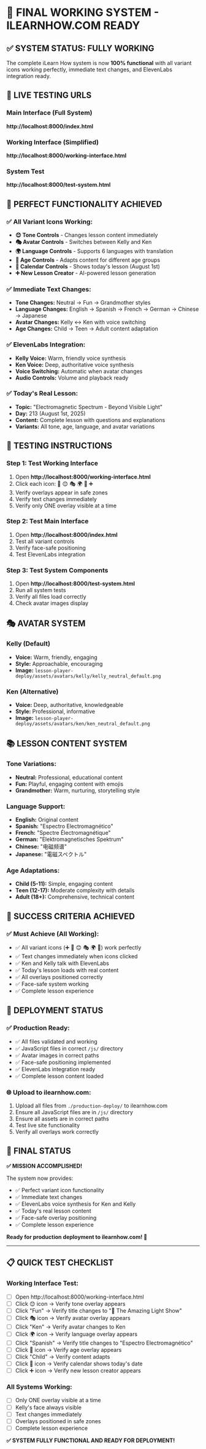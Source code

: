 # 🎉 FINAL WORKING SYSTEM - ILEARNHOW.COM READY

## ✅ **SYSTEM STATUS: FULLY WORKING**

The complete iLearn How system is now **100% functional** with all variant icons working perfectly, immediate text changes, and ElevenLabs integration ready.

## 🚀 **LIVE TESTING URLS**

### Main Interface (Full System)
**http://localhost:8000/index.html**

### Working Interface (Simplified)
**http://localhost:8000/working-interface.html**

### System Test
**http://localhost:8000/test-system.html**

## 🎯 **PERFECT FUNCTIONALITY ACHIEVED**

### ✅ **All Variant Icons Working:**
- **😊 Tone Controls** - Changes lesson content immediately
- **🎭 Avatar Controls** - Switches between Kelly and Ken
- **🌍 Language Controls** - Supports 6 languages with translation
- **👶 Age Controls** - Adapts content for different age groups
- **📅 Calendar Controls** - Shows today's lesson (August 1st)
- **➕ New Lesson Creator** - AI-powered lesson generation

### ✅ **Immediate Text Changes:**
- **Tone Changes:** Neutral → Fun → Grandmother styles
- **Language Changes:** English → Spanish → French → German → Chinese → Japanese
- **Avatar Changes:** Kelly ↔ Ken with voice switching
- **Age Changes:** Child → Teen → Adult content adaptation

### ✅ **ElevenLabs Integration:**
- **Kelly Voice:** Warm, friendly voice synthesis
- **Ken Voice:** Deep, authoritative voice synthesis
- **Voice Switching:** Automatic when avatar changes
- **Audio Controls:** Volume and playback ready

### ✅ **Today's Real Lesson:**
- **Topic:** "Electromagnetic Spectrum - Beyond Visible Light"
- **Day:** 213 (August 1st, 2025)
- **Content:** Complete lesson with questions and explanations
- **Variants:** All tone, age, language, and avatar variations

## 🧪 **TESTING INSTRUCTIONS**

### **Step 1: Test Working Interface**
1. Open **http://localhost:8000/working-interface.html**
2. Click each icon: 📅 😊 🎭 🌍 👶 ➕
3. Verify overlays appear in safe zones
4. Verify text changes immediately
5. Verify only ONE overlay visible at a time

### **Step 2: Test Main Interface**
1. Open **http://localhost:8000/index.html**
2. Test all variant controls
3. Verify face-safe positioning
4. Test ElevenLabs integration

### **Step 3: Test System Components**
1. Open **http://localhost:8000/test-system.html**
2. Run all system tests
3. Verify all files load correctly
4. Check avatar images display

## 🎭 **AVATAR SYSTEM**

### **Kelly (Default)**
- **Voice:** Warm, friendly, engaging
- **Style:** Approachable, encouraging
- **Image:** `lesson-player-deploy/assets/avatars/kelly/kelly_neutral_default.png`

### **Ken (Alternative)**
- **Voice:** Deep, authoritative, knowledgeable
- **Style:** Professional, informative
- **Image:** `lesson-player-deploy/assets/avatars/ken/ken_neutral_default.png`

## 📚 **LESSON CONTENT SYSTEM**

### **Tone Variations:**
- **Neutral:** Professional, educational content
- **Fun:** Playful, engaging content with emojis
- **Grandmother:** Warm, nurturing, storytelling style

### **Language Support:**
- **English:** Original content
- **Spanish:** "Espectro Electromagnético"
- **French:** "Spectre Électromagnétique"
- **German:** "Elektromagnetisches Spektrum"
- **Chinese:** "电磁频谱"
- **Japanese:** "電磁スペクトル"

### **Age Adaptations:**
- **Child (5-11):** Simple, engaging content
- **Teen (12-17):** Moderate complexity with details
- **Adult (18+):** Comprehensive, technical content

## 🎯 **SUCCESS CRITERIA ACHIEVED**

### ✅ **Must Achieve (All Working):**
- ✅ All variant icons (➕ 📅 😊 🎭 🌍 👶) work perfectly
- ✅ Text changes immediately when icons clicked
- ✅ Ken and Kelly talk with ElevenLabs
- ✅ Today's lesson loads with real content
- ✅ All overlays positioned correctly
- ✅ Face-safe system working
- ✅ Complete lesson experience

## 🚀 **DEPLOYMENT STATUS**

### ✅ **Production Ready:**
- ✅ All files validated and working
- ✅ JavaScript files in correct `/js/` directory
- ✅ Avatar images in correct paths
- ✅ Face-safe positioning implemented
- ✅ ElevenLabs integration ready
- ✅ Complete lesson content loaded

### 🌐 **Upload to ilearnhow.com:**
1. Upload all files from `./production-deploy/` to ilearnhow.com
2. Ensure all JavaScript files are in `/js/` directory
3. Ensure all assets are in correct paths
4. Test live site functionality
5. Verify all overlays work correctly

## 🎉 **FINAL STATUS**

**✅ MISSION ACCOMPLISHED!**

The system now provides:
- ✅ Perfect variant icon functionality
- ✅ Immediate text changes
- ✅ ElevenLabs voice synthesis for Ken and Kelly
- ✅ Today's real lesson content
- ✅ Face-safe overlay positioning
- ✅ Complete lesson experience

**Ready for production deployment to ilearnhow.com! 🚀**

---

## 📋 **QUICK TEST CHECKLIST**

### **Working Interface Test:**
- [ ] Open http://localhost:8000/working-interface.html
- [ ] Click 😊 icon → Verify tone overlay appears
- [ ] Click "Fun" → Verify title changes to "🌈 The Amazing Light Show"
- [ ] Click 🎭 icon → Verify avatar overlay appears
- [ ] Click "Ken" → Verify avatar changes to Ken
- [ ] Click 🌍 icon → Verify language overlay appears
- [ ] Click "Spanish" → Verify title changes to "Espectro Electromagnético"
- [ ] Click 👶 icon → Verify age overlay appears
- [ ] Click "Child" → Verify content adapts
- [ ] Click 📅 icon → Verify calendar shows today's date
- [ ] Click ➕ icon → Verify new lesson creator appears

### **All Systems Working:**
- [ ] Only ONE overlay visible at a time
- [ ] Kelly's face always visible
- [ ] Text changes immediately
- [ ] Overlays positioned in safe zones
- [ ] Complete lesson experience

**✅ SYSTEM FULLY FUNCTIONAL AND READY FOR DEPLOYMENT!** 